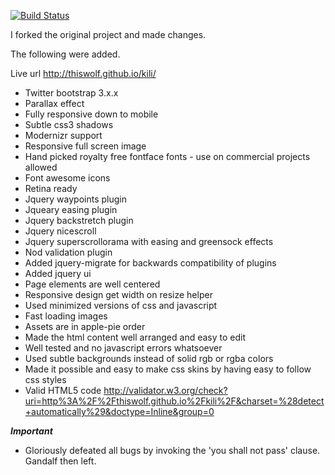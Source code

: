 [![Build Status](https://travis-ci.org/thiswolf/kili.png?branch=master)](https://travis-ci.org/thiswolf/kili)

I forked the original project and made changes.

The following were added.

Live url http://thiswolf.github.io/kili/

- Twitter bootstrap 3.x.x
- Parallax effect
- Fully responsive down to mobile
- Subtle css3 shadows
- Modernizr support
- Responsive full screen image
- Hand picked royalty free fontface fonts - use on commercial projects allowed
- Font awesome icons
- Retina ready
- Jquery waypoints plugin
- Jqueary easing plugin
- Jquery backstretch plugin
- Jquery nicescroll
- Jquery superscrollorama with easing and greensock effects
- Nod validation plugin
- Added jquery-migrate for backwards compatibility of plugins
- Added jquery ui
- Page elements are well centered
- Responsive design get width on resize helper
- Used minimized versions of css and javascript
- Fast loading images
- Assets are in apple-pie order
- Made the html content well arranged and easy to edit
- Well tested and no javascript errors whatsoever
- Used subtle backgrounds instead of solid rgb or rgba colors
- Made it possible and easy to make css skins by having easy to follow css styles
- Valid HTML5 code http://validator.w3.org/check?uri=http%3A%2F%2Fthiswolf.github.io%2Fkili%2F&charset=%28detect+automatically%29&doctype=Inline&group=0

***Important***

- Gloriously defeated all bugs by invoking the 'you shall not pass' clause. Gandalf then left.



